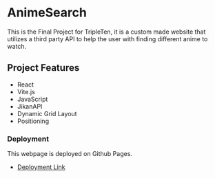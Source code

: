 # AnimeSearch

This is the Final Project for TripleTen, it is a custom made website that utilizes a third party API to help the user with finding different anime to watch.

## Project Features

- React
- Vite.js
- JavaScript
- JikanAPI
- Dynamic Grid Layout
- Positioning

### Deployment

This webpage is deployed on Github Pages.

- [Deployment Link](https://HarshiiSingh.github.io/anime-search/)
